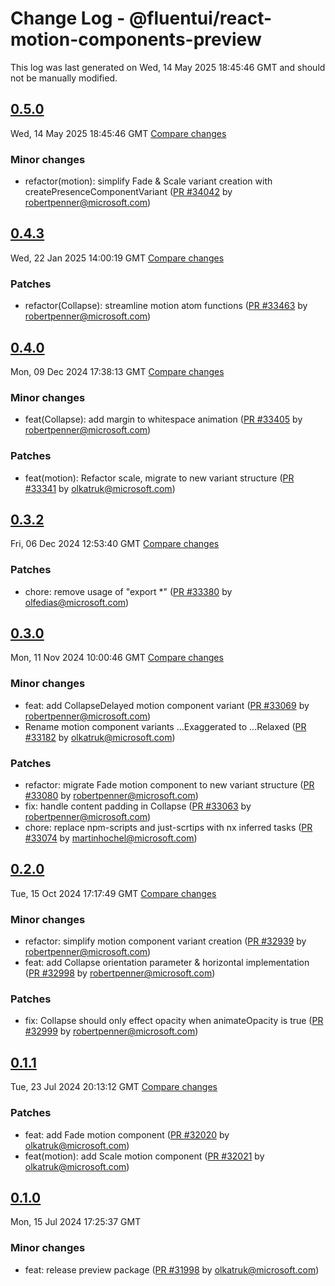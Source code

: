 # Change Log - @fluentui/react-motion-components-preview

This log was last generated on Wed, 14 May 2025 18:45:46 GMT and should not be manually modified.

<!-- Start content -->

## [0.5.0](https://github.com/microsoft/fluentui/tree/@fluentui/react-motion-components-preview_v0.5.0)

Wed, 14 May 2025 18:45:46 GMT 
[Compare changes](https://github.com/microsoft/fluentui/compare/@fluentui/react-motion-components-preview_v0.4.3..@fluentui/react-motion-components-preview_v0.5.0)

### Minor changes

- refactor(motion): simplify Fade & Scale variant creation with createPresenceComponentVariant ([PR #34042](https://github.com/microsoft/fluentui/pull/34042) by robertpenner@microsoft.com)

## [0.4.3](https://github.com/microsoft/fluentui/tree/@fluentui/react-motion-components-preview_v0.4.3)

Wed, 22 Jan 2025 14:00:19 GMT 
[Compare changes](https://github.com/microsoft/fluentui/compare/@fluentui/react-motion-components-preview_v0.4.0..@fluentui/react-motion-components-preview_v0.4.3)

### Patches

- refactor(Collapse): streamline motion atom functions ([PR #33463](https://github.com/microsoft/fluentui/pull/33463) by robertpenner@microsoft.com)

## [0.4.0](https://github.com/microsoft/fluentui/tree/@fluentui/react-motion-components-preview_v0.4.0)

Mon, 09 Dec 2024 17:38:13 GMT 
[Compare changes](https://github.com/microsoft/fluentui/compare/@fluentui/react-motion-components-preview_v0.3.2..@fluentui/react-motion-components-preview_v0.4.0)

### Minor changes

- feat(Collapse): add margin to whitespace animation ([PR #33405](https://github.com/microsoft/fluentui/pull/33405) by robertpenner@microsoft.com)

### Patches

- feat(motion): Refactor scale, migrate to new variant structure ([PR #33341](https://github.com/microsoft/fluentui/pull/33341) by olkatruk@microsoft.com)

## [0.3.2](https://github.com/microsoft/fluentui/tree/@fluentui/react-motion-components-preview_v0.3.2)

Fri, 06 Dec 2024 12:53:40 GMT 
[Compare changes](https://github.com/microsoft/fluentui/compare/@fluentui/react-motion-components-preview_v0.3.0..@fluentui/react-motion-components-preview_v0.3.2)

### Patches

- chore: remove usage of "export *"  ([PR #33380](https://github.com/microsoft/fluentui/pull/33380) by olfedias@microsoft.com)

## [0.3.0](https://github.com/microsoft/fluentui/tree/@fluentui/react-motion-components-preview_v0.3.0)

Mon, 11 Nov 2024 10:00:46 GMT 
[Compare changes](https://github.com/microsoft/fluentui/compare/@fluentui/react-motion-components-preview_v0.2.0..@fluentui/react-motion-components-preview_v0.3.0)

### Minor changes

- feat: add CollapseDelayed motion component variant ([PR #33069](https://github.com/microsoft/fluentui/pull/33069) by robertpenner@microsoft.com)
- Rename motion component variants ...Exaggerated to ...Relaxed ([PR #33182](https://github.com/microsoft/fluentui/pull/33182) by olkatruk@microsoft.com)

### Patches

- refactor: migrate Fade motion component to new variant structure ([PR #33080](https://github.com/microsoft/fluentui/pull/33080) by robertpenner@microsoft.com)
- fix: handle content padding in Collapse ([PR #33063](https://github.com/microsoft/fluentui/pull/33063) by robertpenner@microsoft.com)
- chore: replace npm-scripts and just-scrtips with nx inferred tasks ([PR #33074](https://github.com/microsoft/fluentui/pull/33074) by martinhochel@microsoft.com)

## [0.2.0](https://github.com/microsoft/fluentui/tree/@fluentui/react-motion-components-preview_v0.2.0)

Tue, 15 Oct 2024 17:17:49 GMT 
[Compare changes](https://github.com/microsoft/fluentui/compare/@fluentui/react-motion-components-preview_v0.1.1..@fluentui/react-motion-components-preview_v0.2.0)

### Minor changes

- refactor: simplify motion component variant creation ([PR #32939](https://github.com/microsoft/fluentui/pull/32939) by robertpenner@microsoft.com)
- feat: add Collapse orientation parameter & horizontal implementation ([PR #32998](https://github.com/microsoft/fluentui/pull/32998) by robertpenner@microsoft.com)

### Patches

- fix: Collapse should only effect opacity when animateOpacity is true ([PR #32999](https://github.com/microsoft/fluentui/pull/32999) by robertpenner@microsoft.com)

## [0.1.1](https://github.com/microsoft/fluentui/tree/@fluentui/react-motion-components-preview_v0.1.1)

Tue, 23 Jul 2024 20:13:12 GMT 
[Compare changes](https://github.com/microsoft/fluentui/compare/@fluentui/react-motion-components-preview_v0.1.0..@fluentui/react-motion-components-preview_v0.1.1)

### Patches

- feat: add Fade motion component ([PR #32020](https://github.com/microsoft/fluentui/pull/32020) by olkatruk@microsoft.com)
- feat(motion): add Scale motion component ([PR #32021](https://github.com/microsoft/fluentui/pull/32021) by olkatruk@microsoft.com)

## [0.1.0](https://github.com/microsoft/fluentui/tree/@fluentui/react-motion-components-preview_v0.1.0)

Mon, 15 Jul 2024 17:25:37 GMT

### Minor changes

- feat: release preview package ([PR #31998](https://github.com/microsoft/fluentui/pull/31998) by olkatruk@microsoft.com)
